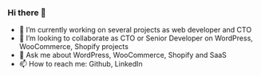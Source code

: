 ### Hi there 👋

- 🔭 I’m currently working on several projects as web developer and CTO
- 👯 I’m looking to collaborate as CTO or Senior Developer on WordPress, WooCommerce, Shopify projects
- 💬 Ask me about WordPress, WooCommerce, Shopify and SaaS
- 📫 How to reach me: Github, LinkedIn
